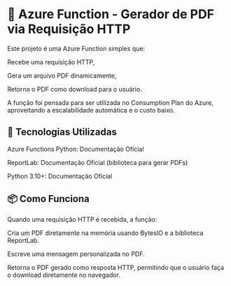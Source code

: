 # 📄 Azure Function - Gerador de PDF via Requisição HTTP
Este projeto é uma Azure Function simples que:

Recebe uma requisição HTTP,

Gera um arquivo PDF dinamicamente,

Retorna o PDF como download para o usuário.

A função foi pensada para ser utilizada no Consumption Plan do Azure, aproveitando a escalabilidade automática e o custo baixo.

## 🚀 Tecnologias Utilizadas
Azure Functions Python: Documentação Oficial

ReportLab: Documentação Oficial (biblioteca para gerar PDFs)

Python 3.10+: Documentação Oficial

## 📦 Como Funciona
Quando uma requisição HTTP é recebida, a função:

Cria um PDF diretamente na memória usando BytesIO e a biblioteca ReportLab.

Escreve uma mensagem personalizada no PDF.

Retorna o PDF gerado como resposta HTTP, permitindo que o usuário faça o download diretamente no navegador.
